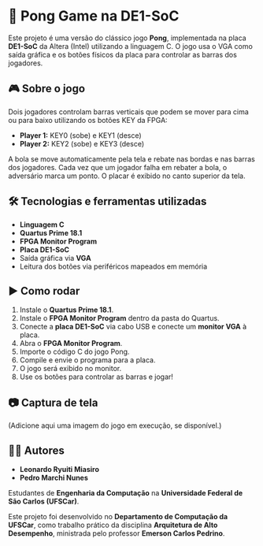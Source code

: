 # 🏓 Pong Game na DE1-SoC

Este projeto é uma versão do clássico jogo **Pong**, implementada na placa **DE1-SoC** da Altera (Intel) utilizando a linguagem C. O jogo usa o VGA como saída gráfica e os botões físicos da placa para controlar as barras dos jogadores.

## 🎮 Sobre o jogo

Dois jogadores controlam barras verticais que podem se mover para cima ou para baixo utilizando os botões KEY da FPGA:

- **Player 1:** KEY0 (sobe) e KEY1 (desce)
- **Player 2:** KEY2 (sobe) e KEY3 (desce)

A bola se move automaticamente pela tela e rebate nas bordas e nas barras dos jogadores. Cada vez que um jogador falha em rebater a bola, o adversário marca um ponto. O placar é exibido no canto superior da tela.

## 🛠️ Tecnologias e ferramentas utilizadas

- **Linguagem C**
- **Quartus Prime 18.1**
- **FPGA Monitor Program**
- **Placa DE1-SoC**
- Saída gráfica via **VGA**
- Leitura dos botões via periféricos mapeados em memória

## ▶️ Como rodar

1. Instale o **Quartus Prime 18.1**.
2. Instale o **FPGA Monitor Program** dentro da pasta do Quartus.
3. Conecte a **placa DE1-SoC** via cabo USB e conecte um **monitor VGA** à placa.
4. Abra o **FPGA Monitor Program**.
5. Importe o código C do jogo Pong.
6. Compile e envie o programa para a placa.
7. O jogo será exibido no monitor.
8. Use os botões para controlar as barras e jogar!

## 📷 Captura de tela

(Adicione aqui uma imagem do jogo em execução, se disponível.)

## 👨‍💻 Autores

- **Leonardo Ryuiti Miasiro**
- **Pedro Marchi Nunes**

Estudantes de **Engenharia da Computação** na **Universidade Federal de São Carlos (UFSCar)**.

Este projeto foi desenvolvido no **Departamento de Computação da UFSCar**, como trabalho prático da disciplina **Arquitetura de Alto Desempenho**, ministrada pelo professor **Emerson Carlos Pedrino**.